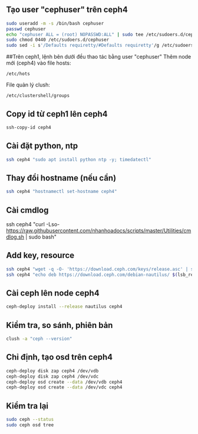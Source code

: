 ## Tạo user "cephuser" trên ceph4
```sh
sudo useradd -m -s /bin/bash cephuser
passwd cephuser
echo "cephuser ALL = (root) NOPASSWD:ALL" | sudo tee /etc/sudoers.d/cephuser
sudo chmod 0440 /etc/sudoers.d/cephuser
sudo sed -i s'/Defaults requiretty/#Defaults requiretty'/g /etc/sudoers
```
##Trên ceph1, lệnh bên dưới đều thao tác bằng user "cephuser"
Thêm node mới (ceph4) vào file hosts:
```
/etc/hots
```
File quản lý clush:
```
/etc/clustershell/groups
```
## Copy id từ ceph1 lên ceph4 
```sh
ssh-copy-id ceph4
```
## Cài đặt python, ntp
```sh
ssh ceph4 "sudo apt install python ntp -y; timedatectl"
```
## Thay đổi hostname (nếu cần)
```sh
ssh ceph4 "hostnamectl set-hostname ceph4"
```
## Cài cmdlog
ssh ceph4 "curl -Lso- https://raw.githubusercontent.com/nhanhoadocs/scripts/master/Utilities/cmdlog.sh | sudo bash"

## Add key, resource
```sh
ssh ceph4 "wget -q -O- 'https://download.ceph.com/keys/release.asc' | sudo apt-key add - ; sudo apt update -y"
ssh ceph4 "echo deb https://download.ceph.com/debian-nautilus/ $(lsb_release -sc) main | sudo tee /etc/apt/sources.list.d/ceph.list"
```

## Cài ceph lên node ceph4
```sh
ceph-deploy install --release nautilus ceph4

```
## Kiểm tra, so sánh, phiên bản
```sh
clush -a "ceph --version"
```

## Chỉ định, tạo osd trên ceph4
```sh
ceph-deploy disk zap ceph4 /dev/vdb
ceph-deploy disk zap ceph4 /dev/vdc
ceph-deploy osd create --data /dev/vdb ceph4
ceph-deploy osd create --data /dev/vdc ceph4
```

## Kiểm tra lại 
```sh
sudo ceph --status
sudo ceph osd tree
```
